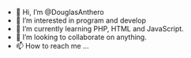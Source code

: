 - 👋 Hi, I’m @DouglasAnthero
- 👀 I’m interested in program and develop
- 🌱 I’m currently learning PHP, HTML and JavaScript.
- 💞️ I’m looking to collaborate on anything.
- 📫 How to reach me ...

<!---
DouglasAnthero/DouglasAnthero is a ✨ special ✨ repository because its `README.md` (this file) appears on your GitHub profile.
You can click the Preview link to take a look at your changes.
--->
